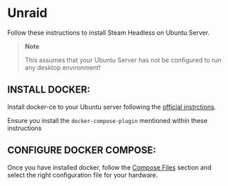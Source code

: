 # Unraid

Follow these instructions to install Steam Headless on Ubuntu Server.

> __Note__
>
> This assumes that your Ubuntu Server has not be configured to run any desktop environment!


## INSTALL DOCKER:

Install docker-ce to your Ubuntu server following the [official instrctions](https://docs.docker.com/engine/install/ubuntu/).

Ensure you install the `docker-compose-plugin` mentioned within these instructions


## CONFIGURE DOCKER COMPOSE:

Once you have installed docker, follow the [Compose Files](./docker-compose.md) section and select the right configuration file for your hardware.

